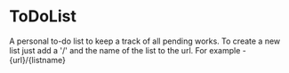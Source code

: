 # ToDoList
A personal to-do list to keep a track of all pending works. To create a new list just add a '/' and the name of the list to the url.
For example - {url}/{listname}

